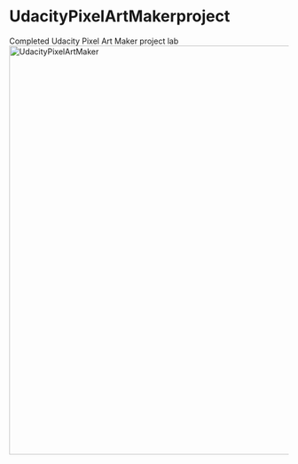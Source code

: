 # UdacityPixelArtMakerproject
Completed Udacity  Pixel Art Maker project lab
<img width="736" alt="UdacityPixelArtMaker" src="https://user-images.githubusercontent.com/100891257/167850200-65a03f23-4b63-452e-a602-61dd6aaa6ce2.png">
